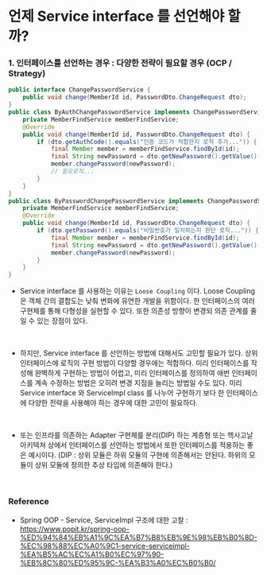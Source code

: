 # 언제 Service interface 를 선언해야 할까? 

### 1. 인터페이스를 선언하는 경우 : 다양한 전략이 필요할 경우 (OCP / Strategy)

```java
public interface ChangePasswordService {
    public void change(MemberId id, PasswordDto.ChangeRequest dto);
}
public class ByAuthChangePasswordService implements ChangePasswordService {
    private MemberFindService memberFindService;
    @Override
    public void change(MemberId id, PasswordDto.ChangeRequest dto) {
        if (dto.getAuthCode().equals("인증 코드가 적합한지 로직 추가...")) {
            final Member member = memberFindService.findById(id);
            final String newPassword = dto.getNewPassword().getValue();
            member.changePassword(newPassword);
            // 필요로직...
        }
    }
}
public class ByPasswordChangePasswordService implements ChangePasswordService {
    private MemberFindService memberFindService;
    @Override
    public void change(MemberId id, PasswordDto.ChangeRequest dto) {
        if (dto.getPassword().equals("비밀번호가 일치하는지 판단 로직...")) {
            final Member member = memberFindService.findById(id);
            final String newPassword = dto.getNewPassword().getValue();
            member.changePassword(newPassword);
        }
    }
}
```
- Service interface 를 사용하는 이유는 `Loose Coupling` 이다. Loose Coupling 은 객체 간의 결합도는 낮춰 변화에 유연한 개발을 위함이다. 
  한 인터페이스의 여러 구현체를 통해 다형성을 실현할 수 있다. 또한 의존성 방향이 변경되 의존 관계를 줄일 수 있는 장점이 있다.

<br>
  
- 하지만, Service interface 를 선언하는 방법에 대해서도 고민할 필요가 있다. 상위 인터페이스에 로직의 구현 방법이 다양할 경우에는 적합하다. 미리
  인터페이스를 작성해 완벽하게 구현하는 방법이 어렵고, 미리 인터페이스를 정의하여 애번 인터페이스를 계속 수정하는 방법은 오히려 변경 지점을 늘리는 방법일 수도
  있다. 미리 Service interface 와 ServiceImpl class 를 나누어 구현하기 보다 한 인터페이스에 다양한 전략을 사용해야 하는 경우에 대한 고민이 필요하다.

<br>

- 또는 인프라를 의존하는 Adapter 구현체를 분리(DIP) 하는 계층형 또는 헥사고날 아키텍쳐 상에서 인터페이스를 선언하는 방법에서 또한 인터페이스를 적용하는 
좋은 예시이다. (DIP : 상위 모듈은 하위 모듈의 구현에 의존해서는 안된다. 하위의 모듈이 상위 모듈에 정의한 추상 타입에 의존해야 한다.)

<br>

### Reference

- Spring OOP - Service, ServiceImpl 구조에 대한 고찰 : https://www.popit.kr/spring-oop-%ED%94%84%EB%A1%9C%EA%B7%B8%EB%9E%98%EB%B0%8D-%EC%98%88%EC%A0%9C1-service-serviceimpl-%EA%B5%AC%EC%A1%B0%EC%97%90-%EB%8C%80%ED%95%9C-%EA%B3%A0%EC%B0%B0/